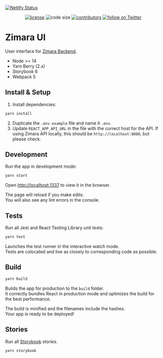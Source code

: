 [![Netlify Status](https://api.netlify.com/api/v1/badges/07e8b623-a94d-4686-a784-eb4a9b90dde1/deploy-status)](https://app.netlify.com/sites/zimara/deploys)

<p align="center">
  <a href="https://github.com/ZimaraIO/zimara-ui/blob/master/LICENSE">
    <img src="https://img.shields.io/github/license/ZimaraIO/zimara-ui" alt="license"></a>

  <img src="https://img.shields.io/github/languages/code-size/ZimaraIO/zimara-ui" alt="code size">

  <a href="https://github.com/ZimaraIO/zimara-ui/graphs/contributors">
    <img src="https://img.shields.io/github/contributors/ZimaraIO/zimara-ui" alt="contributors"></a>

  <a href="https://twitter.com/intent/follow?screen_name=ZimaraIO">
    <img src="https://img.shields.io/twitter/follow/ZimaraIO?style=social&logo=twitter"
      alt="follow on Twitter"></a>
</p>

# Zimara UI

User interface for [Zimara Backend](https://github.com/ZimaraIO/zimara-backend).

- Node >= 14
- Yarn Berry (2.x)
- Storybook 6
- Webpack 5

## Install & Setup

1. Install dependencies:

```bash
yarn install
```

2. Duplicate the `.env.example` file and name it `.env`.
3. Update `REACT_APP_API_URL` in the file with the correct host for the API. If using Zimara API locally, this should be `http://localhost:8080`, but please check.

## Development

Run the app in development mode:

```bash
yarn start
```

Open [http://localhost:1337](http://localhost:1337) to view it in the browser.

The page will reload if you make edits.\
You will also see any lint errors in the console.

## Tests

Run all Jest and React Testing Library unit tests:

```bash
yarn test
````

Launches the test runner in the interactive watch mode.\
Tests are colocated and live as closely to corresponding code as possible.

## Build

```bash
yarn build
```

Builds the app for production to the `build` folder.\
It correctly bundles React in production mode and optimizes the build for the best performance.

The build is minified and the filenames include the hashes.\
Your app is ready to be deployed!

## Stories

Run all [Storybook](https://storybook.js.org/) stories.

```bash
yarn storybook
```

